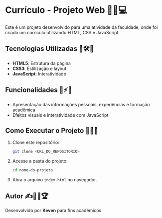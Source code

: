 # Currículo - Projeto Web 🌟📄💻

Este é um projeto desenvolvido para uma atividade da faculdade, onde foi criado um currículo utilizando HTML, CSS e JavaScript.

## Tecnologias Utilizadas 🚀🛠️📌
- **HTML5**: Estrutura da página
- **CSS3**: Estilização e layout
- **JavaScript**: Interatividade

## Funcionalidades 🎨⚡📢
- Apresentação das informações pessoais, experiências e formação acadêmica
- Efeitos visuais e interatividade com JavaScript

## Como Executar o Projeto 📂🔧💡
1. Clone este repositório:
   ```sh
   git clone <URL_DO_REPOSITORIO>
   ```
2. Acesse a pasta do projeto:
   ```sh
   cd nome-do-projeto
   ```
3. Abra o arquivo `index.html` no navegador.

## Autor ✍️👨‍💻🏆
Desenvolvido por **Keven** para fins acadêmicos.

